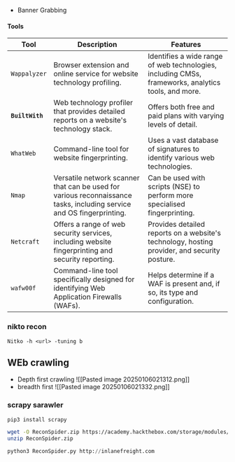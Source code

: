 - Banner Grabbing


#### Tools

| Tool            | Description                                                                                                           | Features                                                                                            |
| --------------- | --------------------------------------------------------------------------------------------------------------------- | --------------------------------------------------------------------------------------------------- |
| `Wappalyzer`    | Browser extension and online service for website technology profiling.                                                | Identifies a wide range of web technologies, including CMSs, frameworks, analytics tools, and more. |
| **`BuiltWith`** | Web technology profiler that provides detailed reports on a website's technology stack.                               | Offers both free and paid plans with varying levels of detail.                                      |
| `WhatWeb`       | Command-line tool for website fingerprinting.                                                                         | Uses a vast database of signatures to identify various web technologies.                            |
| `Nmap`          | Versatile network scanner that can be used for various reconnaissance tasks, including service and OS fingerprinting. | Can be used with scripts (NSE) to perform more specialised fingerprinting.                          |
| `Netcraft`      | Offers a range of web security services, including website fingerprinting and security reporting.                     | Provides detailed reports on a website's technology, hosting provider, and security posture.        |
| `wafw00f`       | Command-line tool specifically designed for identifying Web Application Firewalls (WAFs).                             | Helps determine if a WAF is present and, if so, its type and configuration.                         |

### nikto recon
```
Nitko -h <url> -tuning b
```


## WEb crawling

- Depth first crawling 
 ![[Pasted image 20250106021312.png]]
 - breadth first
 ![[Pasted image 20250106021332.png]]

### scrapy sarawler

``` python
pip3 install scrapy
```

``` bash
wget -O ReconSpider.zip https://academy.hackthebox.com/storage/modules/144/ReconSpider.v1.2.zip
unzip ReconSpider.zip

```

``` python
python3 ReconSpider.py http://inlanefreight.com
```